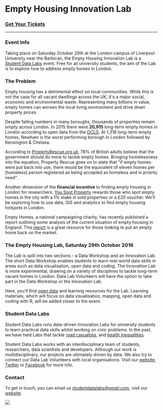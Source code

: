 # Empty Housing Innovation Lab

### [Get Your Tickets](https://www.eventbrite.co.uk/e/empty-housing-innovation-lab-tickets-27443479185)
---

### Event Info
Taking place on Saturday October 29th at the London campus of Liverpool University near the Barbican, the Empty Housing Innovation Lab is a [Student Data Labs](https://studentdatalabs.com) event. Free for all university students, the aim of the Lab is to explore how to address empty homes in London. 

### The Problem
Empty housing has a detrimental effect on local communities. While this is not the case for all vacant dwellings across the UK, it's a major social, economic and environmental waste. Representing many billions in value, empty homes can worsen the local living environment and drive down property prices.

Despite falling numbers in many boroughs, thousands of properties remain empty across London. In 2015 there were <b>20,915</b> long-term empty homes in London according to open data from the [DCLG](https://www.gov.uk/government/statistical-data-sets/live-tables-on-dwelling-stock-including-vacants). At 1,318 long-term empty homes, Newham is the worst performing borough in London followed by Kensington & Chelsea.

According to [PropertyRescue.org.uk](http://www.propertyrescue.co.uk/about-property-rescue/home-buyers-news/entryid/1158/empty-homes-in-england/), 78% of British adults believe that the government should do more to tackle empty homes. Bringing homelessness into the equation, Property Rescue goes on to state that "if empty homes were put back into use, there would be the equivalent of eleven homes per [homeless] person registered as being accepted as homeless and in priority need".

Another dimension of the <b>financial incentive</b> to finding empty housing in London for researchers. [You Spot Property](http://youspotproperty.com/) rewards those who spot empty homes in the city with a 1% stake in sold properties or a £20 voucher. We'll be exploring how to use data, GIS and analytics to find empty housing hotspots in London.

Empty Homes, a national campaigning charity, has recently published a report outlining some analysis of the current situation of empty housing in England. This [report](http://www.emptyhomes.com/wp-content/uploads/2011/05/Empty-Homes-in-England-Final-September-2016.pdf) is a great resource for those looking to put an empty home back on the market.

### The Empty Housing Lab, Saturday 29th October 2016
The Lab is split into two sections - a Data Workshop and an Innovation Lab. The short Data Workshop enables students to learn real-world data skills in areas such as data visualisation, open data and coding. The Innovation Lab is more experimental, drawing on a variety of disciplines to tackle long-term vacant homes in London. Data Lab Volunteers will have the option to take part in the Data Workshop or the Innovation Lab.

Here, you'll find [open data](https://github.com/StudentDataLabs/EmptyHousingInnovationLab/tree/master/data) and learning resources for the Lab. Learning materials, which will focus on data visualisation, mapping, open data and coding with R, will be added closer to the event.

### Student Data Labs
Student Data Labs runs data-driven Innovation Labs for university students to learn practical data skills whilst working on civic problems. In the past, we have held Labs that tackle [road casualties](https://github.com/StudentDataLabs/VisionZeroInnovationLab), and [health inequalities](https://github.com/StudentDataLabs/HealthInnovationLab). 

Student Data Labs works with an interdisciplinary team of students, researchers, data scientists and developers. Although our work is multidisciplinary, our projects are ultimately driven by data. We also try to connect our Data Lab Volunteers with local organisations. Visit our [website](http://studentdatalabs.com/), [Twitter](https://twitter.com/StudentDataLabs) or [Facebook](https://www.facebook.com/StudentDataLabs) for more info.

### Contact
To get in touch, you can email us <u>studentdatalabs@gmail.com</u>, visit our [website](https://studentdatalabs.com).

![](https://studentdatalabs.files.wordpress.com/2016/01/newlogo4-e1460235034568.png)
